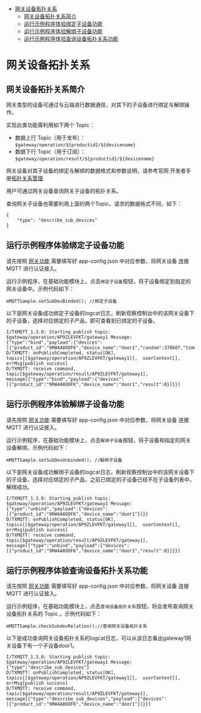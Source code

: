 * [网关设备拓扑关系](#网关设备拓扑关系)
  * [网关设备拓扑关系简介](#网关设备拓扑关系简介)
  * [运行示例程序体验绑定子设备功能](#运行示例程序体验绑定子设备功能)
  * [运行示例程序体验解绑子设备功能](#运行示例程序体验解绑子设备功能)
  * [运行示例程序体验查询设备拓扑关系功能](#运行示例程序体验查询设备拓扑关系功能)

# 网关设备拓扑关系
## 网关设备拓扑关系简介
网关类型的设备可通过与云端进行数据通信，对其下的子设备进行绑定与解绑操作。

实现此类功能需利用如下两个 Topic：

* 数据上行 Topic（用于发布）： `$gateway/operation/${productid}/${devicename}`
* 数据下行 Topic（用于订阅）： `$gateway/operation/result/${productid}/${devicename}`

网关设备对其子设备的绑定与解绑的数据格式和参数说明，请参考官网 开发者手册[拓扑关系管理](https://cloud.tencent.com/document/product/634/45960)

用户可通过网关设备查询网关子设备的拓扑关系。

查询网关子设备也需要利用上面的两个Topic，请求的数据格式不同，如下：

```
{
    "type": "describe_sub_devices"
}
```

## 运行示例程序体验绑定子设备功能

请先按照 [网关功能](https://github.com/tencentyun/iot-device-java/blob/master/hub-device-android/docs/网关功能.md) 需要填写好 app-config.json 中对应参数，将网关设备 连接MQTT 进行认证接入。

运行示例程序，在基础功能模块上，点击`绑定子设备`按钮，将子设备绑定到指定的网关设备中。示例代码如下：
```
mMQTTSample.setSubDevBinded(); //绑定子设备
```

以下是网关设备成功绑定子设备的logcat日志，刷新观察控制台中的该网关设备下的子设备，选择对应绑定的子产品，即可查看到已绑定的子设备。
```
I/TXMQTT_1.3.0: Starting publish topic: $gateway/operation/AP9ZLEVFKT/gateway1 Message: {"type":"bind","payload":{"devices":[{"product_id":"9RW4A8OOFK","device_name":"door1","random":378607,"timestamp":1600222405,"signmethod":"hmacsha256","authtype":"psk","signature":"k+U\/gN+vtBqifTpvz1XE9CbtbTbN8hQGaFpQ0U6OYtE="}]}}
D/TXMQTT: onPublishCompleted, status[OK], topics[[$gateway/operation/AP9ZLEVFKT/gateway1]],  userContext[], errMsg[publish success]
D/TXMQTT: receive command, topic[$gateway/operation/result/AP9ZLEVFKT/gateway1], message[{"type":"bind","payload":{"devices":[{"product_id":"9RW4A8OOFK","device_name":"door1","result":0}]}}]
```

## 运行示例程序体验解绑子设备功能

请先按照 [网关功能](https://github.com/tencentyun/iot-device-java/blob/master/hub-device-android/docs/网关功能.md) 需要填写好 app-config.json 中对应参数，将网关设备 连接MQTT 进行认证接入。

运行示例程序，在基础功能模块上，点击`解绑子设备`按钮，将子设备和指定的网关设备解绑。示例代码如下：
```
mMQTTSample.setSubDevUnbinded(); //解绑子设备
```

以下是网关设备成功解绑子设备的logcat日志，刷新观察控制台中的该网关设备下的子设备，选择对应绑定的子产品，之前已绑定的子设备已经不在子设备列表中，解绑成功。
```
I/TXMQTT_1.3.0: Starting publish topic: $gateway/operation/AP9ZLEVFKT/gateway1 Message: {"type":"unbind","payload":{"devices":[{"product_id":"9RW4A8OOFK","device_name":"door1"}]}}
D/TXMQTT: onPublishCompleted, status[OK], topics[[$gateway/operation/AP9ZLEVFKT/gateway1]],  userContext[], errMsg[publish success]
D/TXMQTT: receive command, topic[$gateway/operation/result/AP9ZLEVFKT/gateway1], message[{"type":"unbind","payload":{"devices":[{"product_id":"9RW4A8OOFK","device_name":"door1","result":0}]}}]
```

## 运行示例程序体验查询设备拓扑关系功能

请先按照 [网关功能](https://github.com/tencentyun/iot-device-java/blob/master/hub-device-android/docs/网关功能.md) 需要填写好 app-config.json 中对应参数，将网关设备 连接MQTT 进行认证接入。

运行示例程序，在基础功能模块上，点击`查询设备拓扑关系`按钮，将会发布查询网关设备拓扑关系的 Topic 。示例代码如下：
```
mMQTTSample.checkSubdevRelation();//查询网关设备拓扑关系
```

以下是成功查询网关设备拓扑关系的logcat日志，可以从该日志看出gateway1网关设备下有一个子设备door1。
```
I/TXMQTT_1.3.0: Starting publish topic: $gateway/operation/AP9ZLEVFKT/gateway1 Message: {"type":"describe_sub_devices"}
D/TXMQTT: onPublishCompleted, status[OK], topics[[$gateway/operation/AP9ZLEVFKT/gateway1]],  userContext[], errMsg[publish success]
D/TXMQTT: receive command, topic[$gateway/operation/result/AP9ZLEVFKT/gateway1], message[{"type":"describe_sub_devices","payload":{"devices":[{"product_id":"9RW4A8OOFK","device_name":"door1"}]}}]
```
